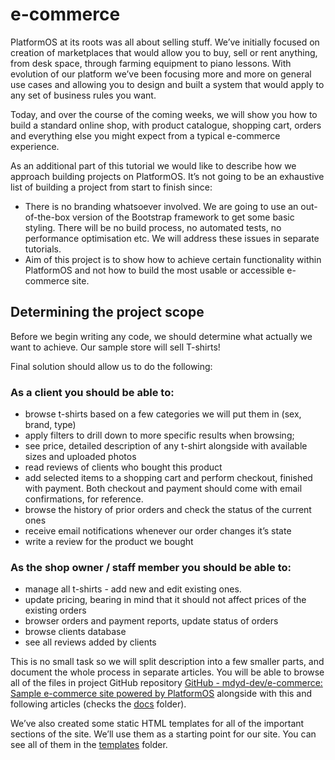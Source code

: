 # e-commerce

PlatformOS at its roots was all about selling stuff. We’ve initially focused on creation of marketplaces that would allow you to buy, sell or rent anything, from desk space, through farming equipment to piano lessons. With evolution of our platform we’ve been focusing more and more on general use cases and allowing you to design and built a system that would apply to any set of business rules you want.

Today, and over the course of the coming weeks, we will show you how to build a standard online shop, with product catalogue, shopping cart, orders and everything else you might expect from a typical e-commerce experience.

As an additional part of this tutorial we would like to describe how we approach building projects on PlatformOS. It’s not going to be an exhaustive list of building a project from start to finish since:

- There is no branding whatsoever involved. We are going to use an out-of-the-box version of the Bootstrap framework to get some basic styling. There will be no build process, no automated tests, no performance optimisation etc. We will address these issues in separate tutorials.
- Aim of this project is to show how to achieve certain functionality within PlatformOS and not how to build the most usable or accessible e-commerce site.

## Determining the project scope

Before we begin writing any code, we should determine what actually we want to achieve. Our sample store will sell T-shirts!

Final solution should allow us to do the following:

### As a client you should be able to:

- browse t-shirts based on a few categories we will put them in (sex, brand, type)
- apply filters to drill down to more specific results when browsing;
- see price, detailed description of any t-shirt alongside with available sizes and uploaded photos
- read reviews of clients who bought this product
- add selected items to a shopping cart and perform checkout, finished with payment. Both checkout and payment should come with email confirmations, for reference.
- browse the history of prior orders and check the status of the current ones
- receive email notifications whenever our order changes it’s state
- write a review for the product we bought

### As the shop owner / staff member you should be able to:

- manage all t-shirts - add new and edit existing ones.
- update pricing, bearing in mind that it should not affect prices of the existing orders
- browser orders and payment reports, update status of orders
- browse clients database
- see all reviews added by clients

This is no small task so we will split description into a few smaller parts, and document the whole process in separate articles. You will be able to browse all of the files in project GitHub repository [GitHub - mdyd-dev/e-commerce: Sample e-commerce site powered by PlatformOS](https://github.com/mdyd-dev/e-commerce) alongside with this and following articles (checks the [docs](https://github.com/mdyd-dev/e-commerce/tree/master/docs) folder).

We’ve also created some static HTML templates for all of the important sections of the site. We’ll use them as a starting point for our site. You can see all of them in the [templates](https://github.com/mdyd-dev/e-commerce/tree/master/templates) folder.
